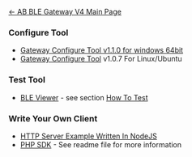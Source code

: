 [← AB BLE Gateway V4 Main Page](AB_BLE_Gateway_V4.md)

### Configure Tool

- [Gateway Configure Tool v1.1.0 for windows 64bit](https://i1.aprbrother.com/gw4-config-tool-setup-v1.1.0.exe.zip)
- [Gateway Configure Tool](https://i1.aprbrother.com/gw4-config-tool-v1.0.7-amd64.deb) v1.0.7 For Linux/Ubuntu

### Test Tool

- [BLE Viewer](https://i1.aprbrother.com/ble-viewer-setup-v1.0.0.exe.zip) - see section [How To Test](Quick_Start_For_AB_BLE_Gateway_V4#How_To_Test.md)

### Write Your Own Client

- [HTTP Server Example Written In NodeJS](https://github.com/AprilBrother/ab-ble-gateway-sdk/tree/master/tools/http-server/gateway4-nodejs)
- [PHP SDK](https://github.com/AprilBrother/ab-ble-gateway-sdk-php) - See readme file for more information
